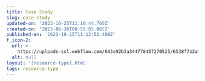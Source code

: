 ```yaml
---
title: Case Study
slug: case-study
updated-on: '2023-10-25T11:10:44.760Z'
created-on: '2023-08-30T00:55:05.065Z'
published-on: '2023-10-25T11:12:52.480Z'
f_icon-2:
  url: >-
    https://uploads-ssl.webflow.com/643e92b3a344778457270525/6538f7b2afd7cecf4f24a929_book2.svg
  alt: null
layout: '[resource-type].html'
tags: resource-type
---
```



